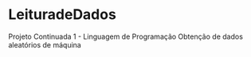 # LeituradeDados
Projeto Continuada 1 - Linguagem de Programação
Obtenção de dados aleatórios de máquina
